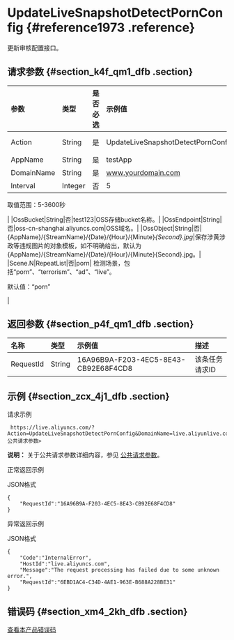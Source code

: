 # UpdateLiveSnapshotDetectPornConfig {#reference1973 .reference}

更新审核配置接口。

## 请求参数 {#section_k4f_qm1_dfb .section}

|参数|类型|是否必选|示例值|描述|
|:-|:-|:---|:--|:-|
|Action|String|是|UpdateLiveSnapshotDetectPornConfig|系统规定参数。取值：UpdateLiveSnapshotDetectPornConfig|
|AppName|String|是|testApp|App名，支持`*`表示全部。|
|DomainName|String|是|www.yourdomain.com|用户域名。|
|Interval|Integer|否|5| 采样间隔。

 取值范围：5-3600秒

 |
|OssBucket|String|否|test123|OSS存储bucket名称。|
|OssEndpoint|String|否|oss-cn-shanghai.aliyuncs.com|OSS域名。|
|OssObject|String|否|\{AppName\}/\{StreamName\}/\{Date\}/\{Hour\}/\{Minute\}*\{Second\}.jpg*|保存涉黄涉政等违规图片的对象模板，如不明确给出，默认为\{AppName\}/\{StreamName\}/\{Date\}/\{Hour\}/\{Minute\}\{Second\}.jpg。|
|Scene.N|RepeatList|否|porn| 检测场景，包括“porn”、“terrorism”、“ad”、“live”。

 默认值：“porn”

 |

## 返回参数 {#section_p4f_qm1_dfb .section}

|名称|类型|示例值|描述|
|:-|:-|:--|:-|
|RequestId|String|16A96B9A-F203-4EC5-8E43-CB92E68F4CD8|该条任务请求ID|

## 示例 {#section_zcx_4j1_dfb .section}

请求示例

```
 https://live.aliyuncs.com/?Action=UpdateLiveSnapshotDetectPornConfig&DomainName=live.aliyunlive.com&AppName=xxx&Interval=30<公共请求参数>
```

**说明：** 关于公共请求参数详细内容，参见 [公共请求参数](cn.zh-CN/API参考/调用方式/公共参数.md#)。

正常返回示例

JSON格式

```
{
    "RequestId":"16A96B9A-F203-4EC5-8E43-CB92E68F4CD8"
}
```

异常返回示例

JSON格式

```
{
    "Code":"InternalError",
    "HostId":"live.aliyuncs.com",
    "Message":"The request processing has failed due to some unknown error.",
    "RequestId":"6EBD1AC4-C34D-4AE1-963E-B688A228BE31"
}
```

## 错误码 {#section_xm4_2kh_dfb .section}

 [查看本产品错误码](https://error-center.aliyun.com/status/product/live) 

